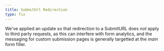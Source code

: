 ```yaml
---
title: SubmitUrl Redirection
type: fix
---
```


We've applied an update so that redirection to a SubmitURL does *not* apply to third party requests, as this can interfere with form analytics, and the messaging for custom submission pages is generally targetted at the *main* form filler.